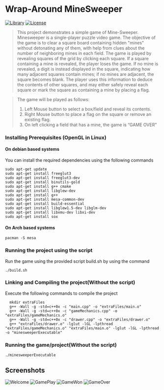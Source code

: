 # Wrap-Around MineSweeper
[![Library](https://img.shields.io/badge/Library-OpenGL-orange.svg)](https://www.opengl.org/)
[![License](https://img.shields.io/badge/license-MIT%20License-blue.svg)](https://github.com/Akhilsudh/MineSweeper-CG-Project/blob/master/LICENSE)   
> This project demonstrates a simple game of Mine-Sweeper. Minesweeper is a single-player puzzle
video game. The objective of the game is to clear a square board containing hidden "mines" without
detonating any of them, with help from clues about the number of neighboring mines in each field.
The game is played by revealing squares of the grid by clicking each square. If a square containing a
mine is revealed, the player loses the game. If no mine is revealed, a digit is instead displayed in the square,
indicating how many adjacent squares contain mines; if no mines are adjacent, the square becomes blank. The
player uses this information to deduce the contents of other squares, and may either safely reveal each square
or mark the square as containing a mine by placing a flag.

> The game will be played as follows:
>   1. Left Mouse button to select a box/field and reveal its contents.
>   2. Right Mouse button to place a flag on the square or remove an existing flag.
>   3. On left clicking a field that has a mine, the game is “GAME OVER”
   
### Installing Prerequisites (OpenGL in Linux)
#### On debian based systems
You can install the required dependencies using the following commands

    sudo apt-get update
    sudo apt-get install freeglut3
    sudo apt-get install freeglut3-dev
    sudo apt-get install binutils-gold
    sudo apt-get install g++ cmake
    sudo apt-get install libglew-dev
    sudo apt-get install g++
    sudo apt-get install mesa-common-dev
    sudo apt-get install build-essential
    sudo apt-get install libglew1.5-dev libglm-dev
    sudo apt-get install libxmu-dev libxi-dev
    sudo apt-get install sox
    
#### On Arch based systems
    
    pacman -S mesa

### Running the project using the script
Run the game using the provided script build.sh by using the command
    
    ./build.sh

### Linking and Compiling the project(Without the script)
Execute the following commands to compile the project  

      mkdir extraFiles
      g++ -Wall -g -std=c++0x -c "main.cpp" -o "extraFiles/main.o"
      g++ -Wall -g -std=c++0x -c "gameMechanics.cpp" -o "extraFiles/gameMechanics.o"
      g++ -Wall -g -std=c++0x -c "drawer.cpp" -o "extraFiles/drawer.o"
      g++ "extraFiles/drawer.o" -lglut -lGL -lpthread "extraFiles/gameMechanics.o" "extraFiles/main.o" -lglut -lGL -lpthread -o "minesweeperExecutable"
 
### Running the game/project(Without the script)
    ./minesweeperExecutable

## Screenshots
![Welcome](http://i.imgur.com/yytZauD.png)
![GamePlay](http://i.imgur.com/HZLEAg2.png)
![GameWon](http://imgur.com/G3cH09R.png)
![GameOver](http://imgur.com/nkVDa2r.png)
